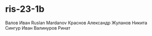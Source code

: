 # ris-23-1b
Валов Иван
Ruslan Mardanov
Краснов Александр
Жуланов Никита
Сингур Иван
Валинуров Ринат
